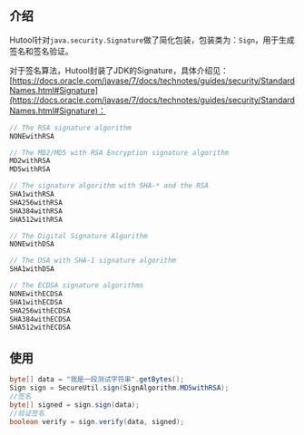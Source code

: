 ## 介绍
Hutool针对`java.security.Signature`做了简化包装，包装类为：`Sign`，用于生成签名和签名验证。

对于签名算法，Hutool封装了JDK的Signature，具体介绍见：[https://docs.oracle.com/javase/7/docs/technotes/guides/security/StandardNames.html#Signature](https://docs.oracle.com/javase/7/docs/technotes/guides/security/StandardNames.html#Signature)：

```java
// The RSA signature algorithm
NONEwithRSA

// The MD2/MD5 with RSA Encryption signature algorithm
MD2withRSA
MD5withRSA

// The signature algorithm with SHA-* and the RSA
SHA1withRSA
SHA256withRSA
SHA384withRSA
SHA512withRSA

// The Digital Signature Algorithm
NONEwithDSA

// The DSA with SHA-1 signature algorithm
SHA1withDSA

// The ECDSA signature algorithms
NONEwithECDSA
SHA1withECDSA
SHA256withECDSA
SHA384withECDSA
SHA512withECDSA
```

## 使用

```java
byte[] data = "我是一段测试字符串".getBytes();
Sign sign = SecureUtil.sign(SignAlgorithm.MD5withRSA);
//签名
byte[] signed = sign.sign(data);
//验证签名
boolean verify = sign.verify(data, signed);
```

